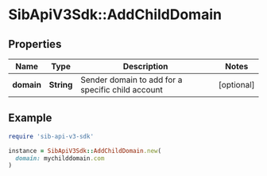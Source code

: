 # SibApiV3Sdk::AddChildDomain

## Properties

| Name | Type | Description | Notes |
| ---- | ---- | ----------- | ----- |
| **domain** | **String** | Sender domain to add for a specific child account | [optional] |

## Example

```ruby
require 'sib-api-v3-sdk'

instance = SibApiV3Sdk::AddChildDomain.new(
  domain: mychilddomain.com
)
```

